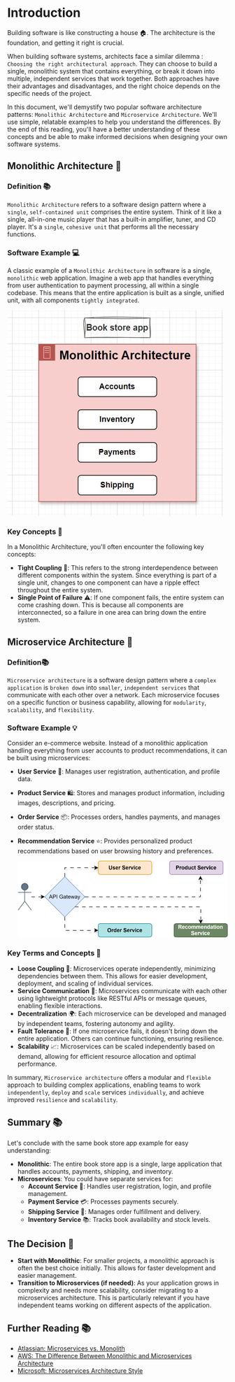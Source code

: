 # Introduction

Building software is like constructing a house 🏠. The architecture is the foundation, and getting it right is crucial.

When building software systems, architects face a similar dilemma : `Choosing the right architectural approach`. They can choose to build a single, monolithic system that contains everything, or break it down into multiple, independent services that work together. Both approaches have their advantages and disadvantages, and the right choice depends on the specific needs of the project.

In this document, we'll demystify two popular software architecture patterns: `Monolithic Architecture` and `Microservice Architecture`. We'll use simple, relatable examples to help you understand the differences. By the end of this reading, you'll have a better understanding of these concepts and be able to make informed decisions when designing your own software systems.

## Monolithic Architecture 🏢

### Definition 📚

`Monolithic Architecture` refers to a software design pattern where a `single`, `self-contained unit` comprises the entire system. Think of it like a single, all-in-one music player that has a built-in amplifier, tuner, and CD player. It's a `single`, `cohesive unit` that performs all the necessary functions.

### Software Example 💻

A classic example of a `Monolithic Architecture` in software is a single, `monolithic` web application. Imagine a web app that handles everything from user authentication to payment processing, all within a single codebase. This means that the entire application is built as a single, unified unit, with all components `tightly integrated`.

![Monolithic Architecture](diagrams/Monolithic%20Architecture.jpg)

### Key Concepts 🔑

In a Monolithic Architecture, you'll often encounter the following key concepts:

- **Tight Coupling** 🤝: This refers to the strong interdependence between different components within the system. Since everything is part of a single unit, changes to one component can have a ripple effect throughout the entire system.
- **Single Point of Failure** ⚠️: If one component fails, the entire system can come crashing down. This is because all components are interconnected, so a failure in one area can bring down the entire system.

## Microservice Architecture 🧩

### Definition📚

`Microservice architecture` is a software design pattern where a `complex application` is `broken down` into `smaller`, `independent services` that communicate with each other over a network. Each microservice focuses on a specific function or business capability, allowing for `modularity`, `scalability`, and `flexibility`.

### Software Example 💡

Consider an e-commerce website. Instead of a monolithic application handling everything from user accounts to product recommendations, it can be built using microservices:

- **User Service** 👤: Manages user registration, authentication, and profile data.
- **Product Service** 🛍️: Stores and manages product information, including images, descriptions, and pricing.
- **Order Service** 📦: Processes orders, handles payments, and manages order status.
- **Recommendation Service** ⭐: Provides personalized product recommendations based on user browsing history and preferences.

    ![Microservice Architecture](diagrams/Microservice%20Architecture.svg)

### Key Terms and Concepts 🔑

- **Loose Coupling** 🔗: Microservices operate independently, minimizing dependencies between them. This allows for easier development, deployment, and scaling of individual services.
- **Service Communication** 📡: Microservices communicate with each other using lightweight protocols like RESTful APIs or message queues, enabling flexible interactions.
- **Decentralization** 🌍: Each microservice can be developed and managed by independent teams, fostering autonomy and agility.
- **Fault Tolerance** 🔧: If one microservice fails, it doesn't bring down the entire application. Others can continue functioning, ensuring resilience.
- **Scalability** 📈: Microservices can be scaled independently based on demand, allowing for efficient resource allocation and optimal performance.

In summary, `Microservice architecture` offers a modular and `flexible` approach to building complex applications, enabling teams to work `independently`, `deploy` and `scale` services `individually`, and achieve improved `resilience` and `scalability`.

## Summary 📚

Let's conclude with the same book store app example for easy understanding:

- **Monolithic**: The entire book store app is a single, large application that handles accounts, payments, shipping, and inventory.
- **Microservices**: You could have separate services for:
  - **Account Service** 👤: Handles user registration, login, and profile management.
  - **Payment Service** 💳: Processes payments securely.
  - **Shipping Service** 🚚: Manages order fulfillment and delivery.
  - **Inventory Service** 📚: Tracks book availability and stock levels.

## The Decision 🧐

- **Start with Monolithic**: For smaller projects, a monolithic approach is often the best choice initially. This allows for faster development and easier management.
- **Transition to Microservices (if needed)**: As your application grows in complexity and needs more scalability, consider migrating to a microservices architecture. This is particularly relevant if you have independent teams working on different aspects of the application.

## Further Reading 📚

- [Atlassian: Microservices vs. Monolith](https://www.atlassian.com/microservices/microservices-architecture/microservices-vs-monolith)
- [AWS: The Difference Between Monolithic and Microservices Architecture](https://aws.amazon.com/compare/the-difference-between-monolithic-and-microservices-architecture/)
- [Microsoft: Microservices Architecture Style](https://learn.microsoft.com/en-us/azure/architecture/guide/architecture-styles/microservices)
